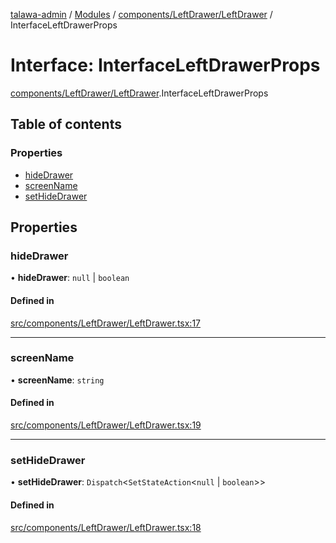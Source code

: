 [talawa-admin](../README.md) / [Modules](../modules.md) / [components/LeftDrawer/LeftDrawer](../modules/components_LeftDrawer_LeftDrawer.md) / InterfaceLeftDrawerProps

# Interface: InterfaceLeftDrawerProps

[components/LeftDrawer/LeftDrawer](../modules/components_LeftDrawer_LeftDrawer.md).InterfaceLeftDrawerProps

## Table of contents

### Properties

- [hideDrawer](components_LeftDrawer_LeftDrawer.InterfaceLeftDrawerProps.md#hidedrawer)
- [screenName](components_LeftDrawer_LeftDrawer.InterfaceLeftDrawerProps.md#screenname)
- [setHideDrawer](components_LeftDrawer_LeftDrawer.InterfaceLeftDrawerProps.md#sethidedrawer)

## Properties

### hideDrawer

• **hideDrawer**: ``null`` \| `boolean`

#### Defined in

[src/components/LeftDrawer/LeftDrawer.tsx:17](https://github.com/skbhagat0502/talawa-admin/blob/eb9b2df/src/components/LeftDrawer/LeftDrawer.tsx#L17)

___

### screenName

• **screenName**: `string`

#### Defined in

[src/components/LeftDrawer/LeftDrawer.tsx:19](https://github.com/skbhagat0502/talawa-admin/blob/eb9b2df/src/components/LeftDrawer/LeftDrawer.tsx#L19)

___

### setHideDrawer

• **setHideDrawer**: `Dispatch`\<`SetStateAction`\<``null`` \| `boolean`\>\>

#### Defined in

[src/components/LeftDrawer/LeftDrawer.tsx:18](https://github.com/skbhagat0502/talawa-admin/blob/eb9b2df/src/components/LeftDrawer/LeftDrawer.tsx#L18)

